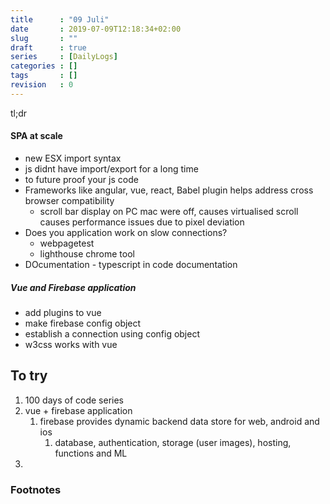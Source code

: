 ```yaml
---
title      : "09 Juli"
date       : 2019-07-09T12:18:34+02:00
slug       : ""
draft      : true
series     : [DailyLogs]
categories : []
tags       : []
revision   : 0
---
```


tl;dr
<!-- more -->

#### SPA at scale

* new ESX import syntax
* js didnt have import/export for a long time
* to future proof your js code
* Frameworks like angular, vue, react, Babel plugin helps address cross browser compatibility
  * scroll bar display on PC mac were off, causes virtualised scroll causes performance issues due to pixel deviation 
* Does you application work on slow connections?
  * webpagetest
  * lighthouse chrome tool
* DOcumentation - typescript in code documentation

##### Vue and Firebase application

* add plugins to vue
* make firebase config object
* establish a connection using config object
* w3css works with vue

## To try
1. 100 days of code series
2. vue + firebase application
   1. firebase provides dynamic backend data store for web, android and ios
      1. database, authentication, storage (user images), hosting, functions and ML
3. 



### Footnotes

[^1]: 
[^2]: 
